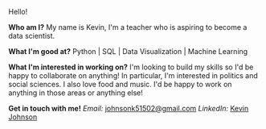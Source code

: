 Hello!

**Who am I?**
My name is Kevin, I'm a teacher who is aspiring to become a data scientist.

**What I'm good at?**
Python | SQL | Data Visualization | Machine Learning

**What I'm interested in working on?**
I'm looking to build my skills so I'd be happy to collaborate on anything! 
In particular, I'm interested in politics and social sciences. I also love food and music.
I'd be happy to work on anything in those areas or anything else!

**Get in touch with me!**
*Email:* johnsonk51502@gmail.com
*LinkedIn:* [Kevin Johnson](https://www.linkedin.com/in/kevin-johnson-56373820a/)

<!---
johnsonk5/johnsonk5 is a ✨ special ✨ repository because its `README.md` (this file) appears on your GitHub profile.
You can click the Preview link to take a look at your changes.
--->
